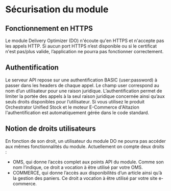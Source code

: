 # Sécurisation du module

## Fonctionnement en HTTPS
Le module Delivery Optimizer (DO) n'écoute qu'en HTTPS et n'accepte pas les appels HTTP. Si aucun port HTTPS n’est disponible ou si le certificat n'est pas/plus valide, l’application ne pourra pas fonctionner correctement. 

## Authentification
Le serveur API repose sur une authentification BASIC (user:password) à passer dans les headers de chaque appel. Le champ user correspond au nom d’un utilisateur pour une raison juridique. L’authentification permet de limiter la portée des appels à la seul raison juridique concernée ainsi qu’aux seuls droits disponibles pour l’utilisateur. Si vous utilisez le produit Orchestrator Unified Stock et le moteur E-Commerce d'Altazion l'authentification est automatiquement gérée dans le code standard. 

## Notion de droits utilisateurs
En fonction de son droit, un utilisateur du module DO ne pourra pas accéder aux mêmes fonctionnalités du module. Actuellement on compte deux droits :
- OMS, qui donne l’accès complet aux points API du module. Comme son nom l’indique, ce droit a vocation à être utilisé par votre OMS.
- COMMERCE, qui donne l’accès aux disponibilités d’un article ainsi qu’à la gestion des paniers. Ce droit a vocation à être utilisé par votre site e-commerce.